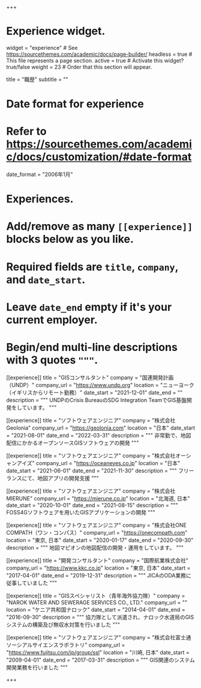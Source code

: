+++
# Experience widget.
widget = "experience"  # See https://sourcethemes.com/academic/docs/page-builder/
headless = true  # This file represents a page section.
active = true  # Activate this widget? true/false
weight = 23  # Order that this section will appear.

title = "職歴"
subtitle = ""

# Date format for experience
#   Refer to https://sourcethemes.com/academic/docs/customization/#date-format
date_format = "2006年1月"

# Experiences.
#   Add/remove as many `[[experience]]` blocks below as you like.
#   Required fields are `title`, `company`, and `date_start`.
#   Leave `date_end` empty if it's your current employer.
#   Begin/end multi-line descriptions with 3 quotes `"""`.
[[experience]]
  title = "GISコンサルタント"
  company = "国連開発計画（UNDP）"
  company_url = "https://www.undp.org"
  location = "ニューヨーク（イギリスからリモート勤務）"
  date_start = "2021-12-01"
  date_end = ""
  description = """
  UNDPのCrisis BureauのSDG Integration TeamでGIS基盤開発をしています。
  """

[[experience]]
  title = "ソフトウェアエンジニア"
  company = "株式会社Geolonia"
  company_url = "https://geolonia.com"
  location = "日本"
  date_start = "2021-08-01"
  date_end = "2022-03-31"
  description = """
  非常勤で、地図配信にかかるオープンソースGISソフトウェアの開発
  """

[[experience]]
  title = "ソフトウェアエンジニア"
  company = "株式会社オーシャンアイズ"
  company_url = "https://oceaneyes.co.jp"
  location = "日本"
  date_start = "2021-06-01"
  date_end = "2021-11-30"
  description = """
  フリーランスにて、地図アプリの開発支援
  """

[[experience]]
  title = "ソフトウェアエンジニア"
  company = "株式会社MIERUNE"
  company_url = "https://mierune.co.jp"
  location = "北海道, 日本"
  date_start = "2020-10-01"
  date_end = "2021-08-15"
  description = """
  FOSS4Gソフトウェアを用いたGISアプリケーションの開発 
  """

[[experience]]
  title = "ソフトウェアエンジニア"
  company = "株式会社ONE COMPATH（ワン・コンパス）"
  company_url = "https://onecompath.com"
  location = "東京, 日本"
  date_start = "2020-01-17"
  date_end = "2020-09-30"
  description = """
  地図マピオンの地図配信の開発・運用をしています。
  """

[[experience]]
  title = "開発コンサルタント"
  company = "国際航業株式会社"
  company_url = "https://www.kkc.co.jp"
  location = "東京, 日本"
  date_start = "2017-04-01"
  date_end = "2019-12-31"
  description = """
  JICAのODA業務に従事していました
  """

  [[experience]]
  title = "GISスペシャリスト（青年海外協力隊）"
  company = "NAROK WATER AND SEWERAGE SERVICES CO., LTD."
  company_url = ""
  location = "ケニア共和国ナロック"
  date_start = "2014-04-01"
  date_end = "2016-09-30"
  description = """
  協力隊として派遣され、ナロック水道局のGISシステムの構築及び無収水対策を行いました
  """

  [[experience]]
  title = "ソフトウェアエンジニア"
  company = "株式会社富士通ソーシアルサイエンスラボラトリ"
  company_url = "https://www.fujitsu.com/jp/group/ssl"
  location = "川崎, 日本"
  date_start = "2009-04-01"
  date_end = "2017-03-31"
  description = """
  GIS関連のシステム開発業務を行いました
  """

+++
